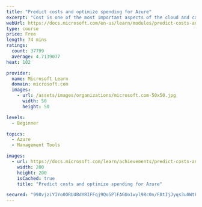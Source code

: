 ```yaml
---
title: "Predict costs and optimize spending for Azure"
excerpt: "Cost is one of the most important aspects of the cloud and can have a massive impact on your business. Azure has several tools available to help you get a better understanding of cloud spend and some best practices that you can leverage to help you save money."
webUrl: https://docs.microsoft.com/en-us/learn/modules/predict-costs-and-optimize-spending/
type: course
price: Free
length: 74 mins
ratings:
  count: 37799
  average: 4.7139077
heat: 102

provider:
  name: Microsoft Learn
  domain: microsoft.com
  images:
    - url: /assets/images/organizations/microsoft.com-50x50.jpg
      width: 50
      height: 50

levels:
  - Beginner

topics:
  - Azure
  - Management Tools

images:
  - url: https://docs.microsoft.com/learn/achievements/predict-costs-and-optimize-spending-social.png
    width: 200
    height: 200
    isCached: true
    title: "Predict costs and optimize spending for Azure"

secured: "998vjziYIYo0ORU4BdYRIFFqj9Qo5PlFAGUo1wyl98c0n/F8tIjJyqs3u0WtPXA+zVYulDeTomT8bwfidjaIHaEpcx7JjTxlGtCLQFeXQ5g0jIgIK4XG2kLs0ygaFgqHJEpkkT2FTLiFBGsbrm9drAxB40bfszySmQjR/z8AHY8jLoH6qfK2ezopPl4vjibWRodb8FGWC89yJjkeg0soHb/3fkZRS1B4fpok/LAL89S/N9BmeHeWWSOvuZDH0yjtdk6KEX+zFpW5CrMiZgpvzvkjhvK7GnfcY21ZQuULO29CHQ/pUhZeSNQ8f5gxjEw2CXsrr/lrc/WGRTB3+NHIfFarvbTaDdJ9uZHCBNkB0AjiSfber75+9hdlPHUfKpMdYUKg8irHqOHXsrQxExrtOg==;/xZCTE2zYSbffdBs1EKDSQ=="
---
```


